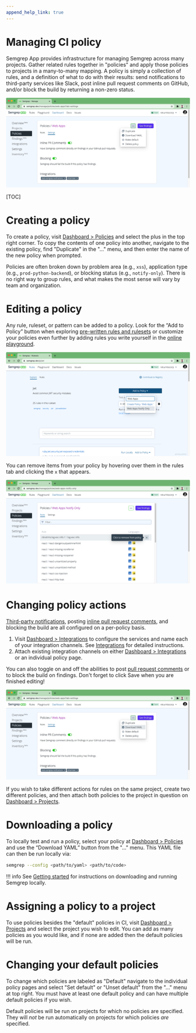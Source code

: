 ```yaml
---
append_help_link: true
---
```


# Managing CI policy

Semgrep App provides infrastructure for managing Semgrep across many projects. Gather related rules together in "policies" and apply those policies to projects in a many-to-many mapping. A policy is simply a collection of rules, and a definition of what to do with their results: send notifications to third-party services like Slack, post inline pull request comments on GitHub, and/or block the build by returning a non-zero status.

![Policy to notify when results are found but not block the CI build](img/policy-sample.png "Policy to notify when results are found but not block the CI build")

[TOC]

# Creating a policy

To create a policy, visit [Dashboard > Policies](https://semgrep.dev/manage/policies) and select the plus in the top right corner. To copy the contents of one policy into another, navigate to the existing policy, find "Duplicate" in the "..." menu, and then enter the name of the new policy when prompted.

Policies are often broken down by problem area (e.g., `xss`), application type (e.g., `prod-python-backend`), or blocking status (e.g., `notify-only`). There is no right way to group rules, and what makes the most sense will vary by team and organization.

# Editing a policy

Any rule, ruleset, or pattern can be added to a policy. Look for the “Add to Policy” button when exploring [pre-written rules and rulesets](https://semgrep.dev/explore) or customize your policies even further by adding rules you write yourself in the [online playground](https://semgrep.live).

![A ruleset with an "Add to Policy" button visible](img/add-ruleset-to-policy.png "A ruleset showing 'Add to Policy'")

You can remove items from your policy by hovering over them in the rules tab and clicking the `x` that appears.

![Policy with disabled rules showing](img/remove-from-policy.png "Disabling a rule within a ruleset")

# Changing policy actions

[Third-party notifications](integrations.md),
posting [inline pull request comments](integrations.md#pull-request-comments),
and blocking the build are all configured on a per-policy basis.

1. Visit [Dashboard > Integrations](https://semgrep.dev/manage/integrations) to configure the services and name each of your integration channels. See [Integrations](integrations.md) for detailed instructions.
2. Attach existing integration channels on either [Dashboard > Integrations](https://semgrep.dev/manage/integrations) or an individual policy page.

You can also toggle on and off the abilities to post [pull request comments](integrations.md#pull-request-comments) or to block the build on findings. Don't forget to click Save when you are finished editing!

![Changing the integrations and actions of a policy](img/policy-actions.png "Changing the integrations and actions of a policy")

If you wish to take different actions for rules on the same project, create two different policies, and then attach both policies to the project in question on [Dashboard > Projects](https://semgrep.dev/manage/projects).

# Downloading a policy

To locally test and run a policy, select your policy at [Dashboard > Policies](https://semgrep.dev/manage/policies) and use the “Download YAML” button from the "..." menu. This YAML file can then be run locally via:

```bash
semgrep --config <path/to/yaml> <path/to/code>
```

<!-- prettier-ignore-start -->
!!! info
    See [Getting started](getting-started.md) for instructions on downloading and running Semgrep locally.
<!-- prettier-ignore-end -->

# Assigning a policy to a project

To use policies besides the "default" policies in CI, visit [Dashboard > Projects](https://semgrep.dev/manage/projects) and select the project you wish to edit. You can add as many policies as you would like, and if none are added then the default policies will be run.

# Changing your default policies

To change which policies are labeled as "Default" navigate to the individual policy pages and select "Set default" or "Unset default" from the "..." menu at top right. You must have at least one 
default policy and can have multiple default policies if you wish.

Default policies will be run on projects for which no policies are specified. They will _not_ be run automatically on projects for which policies _are_ specified.
